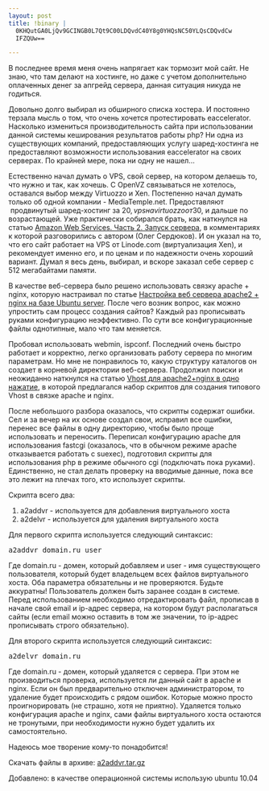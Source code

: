 ```yaml
--- 
layout: post
title: !binary |
  0KHQutGA0LjQv9GCINGB0L7Qt9C00LDQvdC40Y8g0YHQsNC50YLQsCDQvdCw
  IFZQUw==

---
```

В последнее время меня очень напрягает как тормозит мой сайт. Не знаю, что там делают на хостинге, но даже с учетом дополнительно оплаченных денег за апгрейд сервера, данная ситуация никуда не годиться.

Довольно долго выбирал из обширного списка хостера. И постоянно терзала мысль о том, что очень хочется протестировать eaccelerator. Насколько измениться производительность сайта при использовании данной системы кеширования результатов работы php? Ни одна из существующих компаний, предоставляющих услугу шаред-хостинга не предоставляют возможности использования eaccelerator на своих серверах. По крайней мере, пока ни одну не нашел...

Естественно начал думать о VPS, свой сервер, на котором делаешь то, что нужно и так, как хочешь. С OpenVZ связываться не хотелось, оставался выбор между Virtuozzo и Xen. Постепенно начал думать только об одной компании - MediaTemple.net. Предоставляют  продвинутый шаред-хостинг за 20$, vps на virtuozzo от 30$, и дальше по возрастающей. Уже практически собирался брать, как наткнулся на статью <a title="Permanent Link To Amazon Web Services. Часть 2. Запуск сервера" rel="bookmark" href="http://theapplegeek.ru/archives/1825">Amazon Web Services. Часть 2. Запуск сервера</a>, в комментариях к которой разговорились с автором (Олег Сердюков). И он указал на то, что его сайт работает на VPS от Linode.com (виртуализация Xen), и рекомендует именно его, и по ценам и по надежности очень хороший вариант. Думал я весь день, выбирал, и вскоре заказал себе сервер с 512 мегабайтами памяти.

<!--more-->

В качестве веб-сервера было решено использовать связку apache + nginx, которую настраивал по статье <a href="http://blog.ap.kiev.ua/nastrojka-programm/nastrojka-veb-servera-apache2-nginx-na-baze-ubuntu-server/">Настройка веб сервера apache2 + nginx на базе Ubuntu server</a>. После чего возник вопрос, как можно упростить сам процесс создания сайтов? Каждый раз прописывать руками конфигурацию неэффективно. По сути все конфигурационные файлы однотипные, мало что там меняется.

Пробовал использовать webmin, ispconf. Последний очень быстро работает и корректно, легко организовать работу сервера по многим параметрам. Но мне не понравилось то, какую структуру каталогов он создает в корневой директории веб-сервера. Продолжил поиски и неожиданно наткнулся на статью <a href="http://wiki.vdsplanet.ru/Vhost_%D0%B4%D0%BB%D1%8F_apache2%2Bnginx_%D0%B2_%D0%BE%D0%B4%D0%BD%D0%BE_%D0%BD%D0%B0%D0%B6%D0%B0%D1%82%D0%B8%D0%B5">Vhost для apache2+nginx в одно нажатие</a>, в которой предлагался набор скриптов для создания типового Vhost в связке apache и nginx.

После небольшого разбора оказалось, что скрипты содержат ошибки. Сел и за вечер на их основе создал свои, исправил все ошибки, перенес все файлы в одну директорию, чтобы было проще использовать и переносить. Переписал конфигурацию apache для использования fastcgi (оказалось, что в обычном режиме apache отказывается работать с suexec), подготовил скрипты для использования php в режиме обычного cgi (подключать пока руками). Единственно, не стал делать проверку на вводимые данные, пока все это лежит на плечах того, кто использует скрипты.

Скрипта всего два:
<ol>
	<li>a2addvr - используется для добавления виртуального хоста</li>
	<li>a2delvr - используется для удаления виртуального хоста</li>
</ol>
Для первого скрипта используется следующий синтаксис:
<pre>a2addvr domain.ru user</pre>
Где domain.ru - домен, который добавляем и user - имя существующего пользователя, который будет владельцем всех файлов виртуального хоста. Оба параметра обязательны и не проверяются. Будьте аккуратны! Пользователь должен быть заранее создан в системе. Перед использованием необходимо отредактировать файл, прописав в начале свой email и ip-адрес сервера, на котором будут располагаться сайты (если email можно оставить в том же значении, то ip-адрес прописывать строго обязательно).

Для второго скрипта используется следующий синтаксис:
<pre>a2delvr domain.ru</pre>
Где domain.ru - домен, который удаляется с сервера. При этом не производиться проверка, используется ли данный сайт в apache и nginx. Если он был предварительно отключен администратором, то удаление будет происходить с рядом ошибок. Которые можно просто проигнорировать (не страшно, хотя не приятно). Удаляется только конфигурация apache и nginx, сами файлы виртуального хоста остаются не тронутыми, при необходимости нужно будет удалить их самостоятельно.

Надеюсь мое творение кому-то понадобится!

Скачать файлы в архиве: <a href="http://static.juev.ru/2010/08/a2addvr.tar.gz">a2addvr.tar.gz</a>

Добавлено: в качестве операционной системы использую ubuntu 10.04
